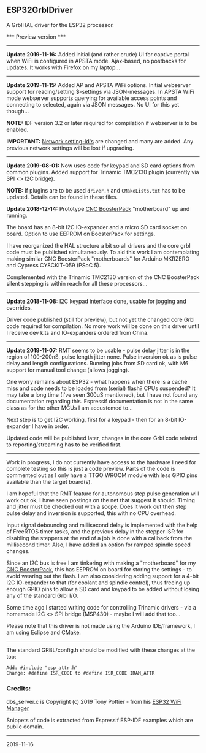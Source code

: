## ESP32GrblDriver

A GrblHAL driver for the ESP32 processor.

*** Preview version ***

---

__Update 2019-11-16:__ Added initial \(and rather crude\) UI for captive portal when WiFi is configured in APSTA mode. Ajax-based, no postbacks for updates. It works with Firefox on my laptop...

---

__Update 2019-11-15:__ Added AP and APSTA WiFi options. Initial webserver support for reading/setting $-settings via JSON-messages. In APSTA WiFi mode webserver supports querying for available access points and connecting to selected, again via JSON messages. No UI for this yet though...

__NOTE:__ IDF version 3.2 or later required for compilation if webserver is to be enabled.

__IMPORTANT:__ [Network setting-id's](https://github.com/terjeio/grblHAL/wiki/Additional-or-extended-settings) are changed and many are added. Any previous network settings will be lost if upgrading.

---

__Update 2019-08-01:__ Now uses code for keypad and SD card options from common plugins. Added support for Trinamic TMC2130 plugin (currently via SPI <> I2C bridge).

__NOTE:__ If plugins are to be used `driver.h` and `CMakeLists.txt` has to be updated. Details can be found in these files.


__Update 2018-12-14:__ Prototype [CNC BoosterPack](https://github.com/terjeio/CNC_Boosterpack) "motherboard" up and running.

The board has an 8-bit I2C IO-expander and a micro SD card socket on board. Option to use EEPROM on BoosterPack for settings.

I have reorganized the HAL structure a bit so all drivers and the core grbl code must be published simultaneously.
To aid this work I am contemplating making similar CNC BoosterPack "motherboards" for Arduino MKRZERO and Cypress CY8CKIT-059 (PSoC 5).

Complemented with the Trinamic TMC2130 version of the CNC BoosterPack silent stepping is within reach for all these processors... 

---

__Update 2018-11-08:__ I2C keypad interface done, usable for jogging and overrides.

Driver code published \(still for preview\), but not yet the changed core Grbl code required for compilation. No more work will be done on this driver until I receive dev kits and IO-expanders ordered from China.

--- 

__Update 2018-11-07:__ RMT seems to be usable - pulse delay jitter is in the region of 100-200nS, pulse length jitter none. Pulse inversion ok as is pulse delay and length configurations. Running jobs from SD card ok, with M6 support for manual tool change \(allows jogging\).

One worry remains about ESP32 - what happens when there is a cache miss and code needs to be loaded from \(serial\) flash? CPUs suspended? It may take a long time \(I've seen 300uS mentioned\), but I have not found any documentation regarding this. Espressif documentation is not in the same class as for the other MCUs I am accustomed to...

Next step is to get I2C working, first for a keypad - then for an 8-bit IO-expander I have in order.

Updated code will be published later, changes in the core Grbl code related to reporting/streaming has to be verified first. 

---

Work in progress, I do not currently have access to the hardware I need for complete testing so this is just a code preview.
Parts of the code is commented out as I only have a TTGO WROOM module with less GPIO pins available than the target board\(s\).

I am hopeful that the RMT feature for autonomous step pulse generation will work out ok, I have seen postings on the net that suggest it should. Timing and jitter must be checked out with a scope. Does it work out then step pulse delay and inversion is supported, this with no CPU overhead.

Input signal debouncing and millisecond delay is implemented with the help of FreeRTOS timer tasks, and the previous delay in the stepper ISR for disabling the steppers at the end of a job is done with a callback from the millisecond timer. Also, I have added an option for ramped spindle speed changes.

Since an I2C bus is free I am tinkering with making a "motherboard" for my [CNC BoosterPack](https://github.com/terjeio/CNC_Boosterpack), this has EEPROM on board for storing the settings - to avoid wearing out the flash. I am also considering adding support for a 4-bit I2C IO-expander to that (for coolant and spindle control), thus freeing up enough GPIO pins to allow a SD card and keypad to be added without losing any of the standard Grbl I/O.

Some time ago I started writing code for controlling Trinamic drivers - via a homemade I2C <> SPI bridge (MSP430) - maybe I will add that too...

Please note that this driver is not made using the Arduino IDE/framework, I am using Eclipse and CMake.

---

The standard GRBL/config.h should be modified with these changes at the top:

```
Add: #include "esp_attr.h"
Change: #define ISR_CODE to #define ISR_CODE IRAM_ATTR
```

### Credits:

dbs_server.c is Copyright (c) 2019 Tony Pottier - from his [ESP32 WiFi Manager](https://github.com/tonyp7/esp32-wifi-manager) 

Snippets of code is extracted from Espressif ESP-IDF examples which are public domain.

---
2019-11-16
